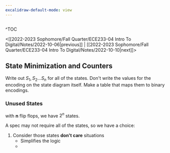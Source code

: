 ```yaml
---
excalidraw-default-mode: view
---
```


```toc

```

^TOC

<[[2022-2023 Sophomore/Fall Quarter/ECE233-04 Intro To Digital/Notes/2022-10-06|previous]] | [[2022-2023 Sophomore/Fall Quarter/ECE233-04 Intro To Digital/Notes/2022-10-10|next]]>


## State Minimization and Counters

Write out $S_1,S_2...S_n$ for all of the states. Don't write the values for the encoding on the state diagram itself. Make a table that maps them to binary encodings.

### Unused States
with **n** flip flops, we have $2^n$ states.

 A spec may not require all of the states, so we have a choice:
 1. Consider those states **don't care** situations
	 - Simplifies the logic
	 - 
